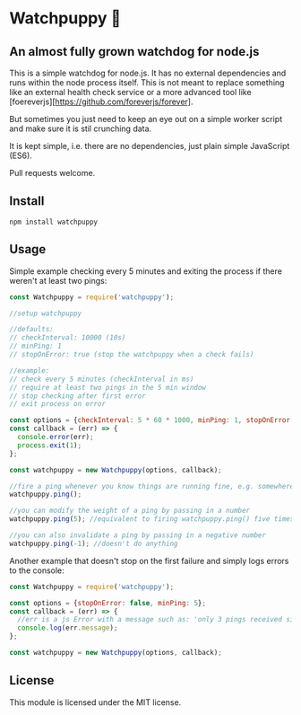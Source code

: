 # Watchpuppy 🐶
## An almost fully grown watchdog for node.js

This is a simple watchdog for node.js. It has no external dependencies and runs within the node process itself.
This is not meant to replace something like an external health check service or a more advanced tool like [foereverjs][https://github.com/foreverjs/forever].

But sometimes you just need to keep an eye out on a simple worker script and make sure it is stil crunching data.

It is kept simple, i.e. there are no dependencies, just plain simple JavaScript (ES6).

Pull requests welcome.


## Install

```
npm install watchpuppy
```

## Usage

Simple example checking every 5 minutes and exiting the process if there weren't at least two pings:
```js
const Watchpuppy = require('watchpuppy');

//setup watchpuppy

//defaults:
// checkInterval: 10000 (10s)
// minPing: 1
// stopOnError: true (stop the watchpuppy when a check fails)

//example:
// check every 5 minutes (checkInterval in ms)
// require at least two pings in the 5 min window
// stop checking after first error
// exit process on error

const options = {checkInterval: 5 * 60 * 1000, minPing: 1, stopOnError: true};
const callback = (err) => {
  console.error(err);
  process.exit(1);
};

const watchpuppy = new Watchpuppy(options, callback);

//fire a ping whenever you know things are running fine, e.g. somewhere in your stream processing
watchpuppy.ping();

//you can modify the weight of a ping by passing in a number
watchpuppy.ping(5); //equivalent to firing watchpuppy.ping() five times

//you can also invalidate a ping by passing in a negative number
watchpuppy.ping(-1); //doesn't do anything
```

Another example that doesn't stop on the first failure and simply logs errors to the console:
```js
const Watchpuppy = require('watchpuppy');

const options = {stopOnError: false, minPing: 5};
const callback = (err) => {
  //err is a js Error with a message such as: 'only 3 pings received since last check'
  console.log(err.message);
};

const watchpuppy = new Watchpuppy(options, callback);
```

## License

This module is licensed under the MIT license.
